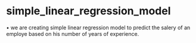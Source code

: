 # simple_linear_regression_model

• we are creating simple linear regression model to predict the salery of an employe based on his number of years of experience.
